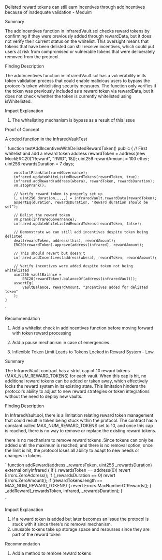 Delisted reward tokens can still earn incentives through addIncentives because of inadequate validation - Meduim

Summary

The addIncentives function in InfraredVault.sol checks reward tokens by confirming if they were previously added through rewardData, but it does not verify their current status on the whitelist. This oversight means that tokens that have been delisted can still receive incentives, which could put users at risk from compromised or vulnerable tokens that were deliberately removed from the protocol.

Finding Description

The addIncentives function in InfraredVault.sol has a vulnerability in its token validation process that could enable malicious users to bypass the protocol's token whitelisting security measures. The function only verifies if the token was previously included as a reward token via rewardData, but it does not check whether the token is currently whitelisted using isWhitelisted.

Impact Explanation

1. The whitelisting mechanism is bypass as a result of this issue

Proof of Concept

A coded function in the InfraredVaultTest

`
function testAddIncentivesWithDelistedRewardToken() public {
// First whitelist and add a reward token
address rewardToken = address(new MockERC20("Reward", "RWD", 18));
uint256 rewardAmount = 100 ether;
uint256 rewardsDuration = 7 days;

        vm.startPrank(infraredGovernance);
        infrared.updateWhiteListedRewardTokens(rewardToken, true);
        infrared.addReward(address(wbera), rewardToken, rewardsDuration);
        vm.stopPrank();

        // Verify reward token is properly set up
        (, uint256 duration,,,,,) = infraredVault.rewardData(rewardToken);
        assertEq(duration, rewardsDuration, "Reward duration should be set");

        // Delist the reward token
        vm.prank(infraredGovernance);
        infrared.updateWhiteListedRewardTokens(rewardToken, false);

        // Demonstrate we can still add incentives despite token being delisted
        deal(rewardToken, address(this), rewardAmount);
        ERC20(rewardToken).approve(address(infrared), rewardAmount);

        // This should revert but doesn't
        infrared.addIncentives(address(wbera), rewardToken, rewardAmount);

        // Verify incentives were added despite token not being whitelisted
        uint256 vaultBalance =
            ERC20(rewardToken).balanceOf(address(infraredVault));
        assertEq(
            vaultBalance, rewardAmount, "Incentives added for delisted token"
        );
    }

`

Recommendation

1. Add a whitelist check in addIncentives function before moving forward with token reward processing
2. Add a pause mechanism in case of emergencies

3. Inflexible Token Limit Leads to Tokens Locked in Reward System - Low

Summary

The InfraredVault contract has a strict cap of 10 reward tokens (MAX_NUM_REWARD_TOKENS) for each vault. When this cap is hit, no additional reward tokens can be added or taken away, which effectively locks the reward system in its existing state. This limitation hinders the protocol's ability to adjust to new reward strategies or token integrations without the need to deploy new vaults.

Finding Description

In InfraredVault.sol, there is a limitation relating reward token management that could result in token being stuck within the protocol. The contract has a constant called MAX_NUM_REWARD_TOKENS set to 10, and once this cap is reached, there is no way to remove or replace the existing reward tokens.

there is no mechanism to remove reward tokens .Since tokens can only be added until the maximum is reached, and there is no removal option, once the limit is hit, the protocol loses all ability to adapt to new needs or changes in tokens.

`
function addReward(address \_rewardsToken, uint256 \_rewardsDuration)
external
onlyInfrared
{
if (\_rewardsToken == address(0)) revert Errors.ZeroAddress();
if (\_rewardsDuration == 0) revert Errors.ZeroAmount();
if (rewardTokens.length == MAX_NUM_REWARD_TOKENS) {
revert Errors.MaxNumberOfRewards();
}
\_addReward(\_rewardsToken, infrared, \_rewardsDuration);
}

`

Impact Explanation

1. if a reward token is added but later becomes an issue the protocol is stuck with it since there's no removal mechanism.
2. unusable tokens take up storage space and resourses since they are part of the reward token

Recommendation

1. Add a method to remove reward tokens
